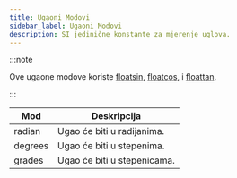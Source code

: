 ```yaml
---
title: Ugaoni Modovi
sidebar_label: Ugaoni Modovi
description: SI jedinične konstante za mjerenje uglova.
---
```


:::note

Ove ugaone modove koriste [floatsin](../functions/floatsin), [floatcos](../functions/floatcos), i [floattan](../functions/floattan).

:::

| Mod     | Deskripcija                 |
| ------- | --------------------------- |
| radian  | Ugao će biti u radijanima.  |
| degrees | Ugao će biti u stepenima.   |
| grades  | Ugao će biti u stepenicama. |
